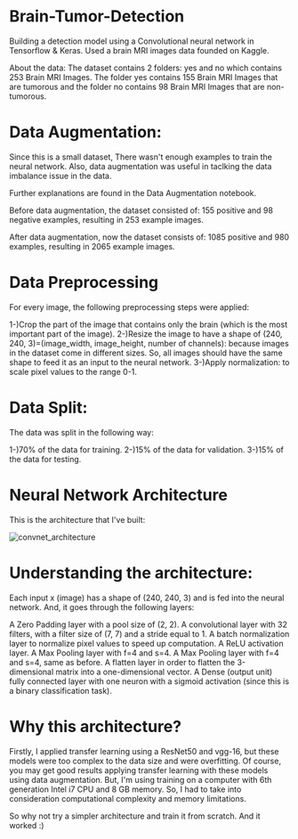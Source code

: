 # Brain-Tumor-Detection
Building a detection model using a Convolutional neural network in Tensorflow & Keras.
Used a brain MRI images data founded on Kaggle. 

About the data:
The dataset contains 2 folders: yes and no which contains 253 Brain MRI Images. The folder yes contains 155 Brain MRI Images that are tumorous and the folder no contains 98 Brain MRI Images that are non-tumorous.


# Data Augmentation:
Since this is a small dataset, There wasn't enough examples to train the neural network. Also, data augmentation was useful in taclking the data imbalance issue in the data.

Further explanations are found in the Data Augmentation notebook.

Before data augmentation, the dataset consisted of:
155 positive and 98 negative examples, resulting in 253 example images.

After data augmentation, now the dataset consists of:
1085 positive and 980 examples, resulting in 2065 example images.


# Data Preprocessing
For every image, the following preprocessing steps were applied:

1-)Crop the part of the image that contains only the brain (which is the most important part of the image).
2-)Resize the image to have a shape of (240, 240, 3)=(image_width, image_height, number of channels): because images in the dataset come in different sizes. So, all images should have the same shape to feed it as an input to the neural network.
3-)Apply normalization: to scale pixel values to the range 0-1.

# Data Split:
The data was split in the following way:

1-)70% of the data for training.
2-)15% of the data for validation.
3-)15% of the data for testing.

# Neural Network Architecture
This is the architecture that I've built:


![convnet_architecture](https://user-images.githubusercontent.com/19469956/68879258-f065a400-06bd-11ea-8c4e-499a13d59ca2.jpg)



# Understanding the architecture:
Each input x (image) has a shape of (240, 240, 3) and is fed into the neural network. And, it goes through the following layers:

A Zero Padding layer with a pool size of (2, 2).
A convolutional layer with 32 filters, with a filter size of (7, 7) and a stride equal to 1.
A batch normalization layer to normalize pixel values to speed up computation.
A ReLU activation layer.
A Max Pooling layer with f=4 and s=4.
A Max Pooling layer with f=4 and s=4, same as before.
A flatten layer in order to flatten the 3-dimensional matrix into a one-dimensional vector.
A Dense (output unit) fully connected layer with one neuron with a sigmoid activation (since this is a binary classification task).


# Why this architecture?

Firstly, I applied transfer learning using a ResNet50 and vgg-16, but these models were too complex to the data size and were overfitting. Of course, you may get good results applying transfer learning with these models using data augmentation. But, I'm using training on a computer with 6th generation Intel i7 CPU and 8 GB memory. So, I had to take into consideration computational complexity and memory limitations.

So why not try a simpler architecture and train it from scratch. And it worked :)



